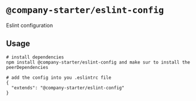 # `@company-starter/eslint-config`

Eslint configuration

## Usage

```
# install dependencies
npm install @company-starter/eslint-config and make sur to install the peerDependencies

# add the config into you .eslintrc file
{
  "extends": "@company-starter/eslint-config"
}
```
